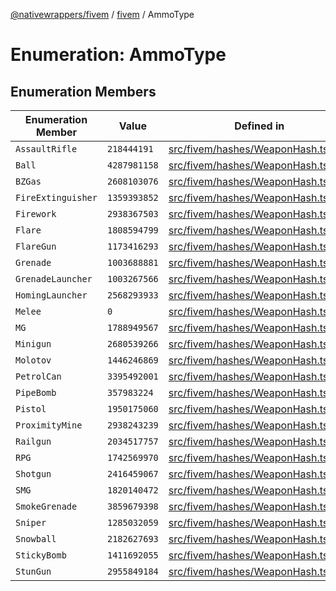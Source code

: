 [@nativewrappers/fivem](../../README.md) / [fivem](../README.md) / AmmoType

# Enumeration: AmmoType

## Enumeration Members

| Enumeration Member | Value | Defined in |
| ------ | ------ | ------ |
| `AssaultRifle` | `218444191` | [src/fivem/hashes/WeaponHash.ts:152](https://github.com/nativewrappers/fivem/blob/2d4fa96d0a81695a673fe4c595d3abfefbf554a5/src/fivem/hashes/WeaponHash.ts#L152) |
| `Ball` | `4287981158` | [src/fivem/hashes/WeaponHash.ts:149](https://github.com/nativewrappers/fivem/blob/2d4fa96d0a81695a673fe4c595d3abfefbf554a5/src/fivem/hashes/WeaponHash.ts#L149) |
| `BZGas` | `2608103076` | [src/fivem/hashes/WeaponHash.ts:168](https://github.com/nativewrappers/fivem/blob/2d4fa96d0a81695a673fe4c595d3abfefbf554a5/src/fivem/hashes/WeaponHash.ts#L168) |
| `FireExtinguisher` | `1359393852` | [src/fivem/hashes/WeaponHash.ts:143](https://github.com/nativewrappers/fivem/blob/2d4fa96d0a81695a673fe4c595d3abfefbf554a5/src/fivem/hashes/WeaponHash.ts#L143) |
| `Firework` | `2938367503` | [src/fivem/hashes/WeaponHash.ts:160](https://github.com/nativewrappers/fivem/blob/2d4fa96d0a81695a673fe4c595d3abfefbf554a5/src/fivem/hashes/WeaponHash.ts#L160) |
| `Flare` | `1808594799` | [src/fivem/hashes/WeaponHash.ts:144](https://github.com/nativewrappers/fivem/blob/2d4fa96d0a81695a673fe4c595d3abfefbf554a5/src/fivem/hashes/WeaponHash.ts#L144) |
| `FlareGun` | `1173416293` | [src/fivem/hashes/WeaponHash.ts:145](https://github.com/nativewrappers/fivem/blob/2d4fa96d0a81695a673fe4c595d3abfefbf554a5/src/fivem/hashes/WeaponHash.ts#L145) |
| `Grenade` | `1003688881` | [src/fivem/hashes/WeaponHash.ts:163](https://github.com/nativewrappers/fivem/blob/2d4fa96d0a81695a673fe4c595d3abfefbf554a5/src/fivem/hashes/WeaponHash.ts#L163) |
| `GrenadeLauncher` | `1003267566` | [src/fivem/hashes/WeaponHash.ts:157](https://github.com/nativewrappers/fivem/blob/2d4fa96d0a81695a673fe4c595d3abfefbf554a5/src/fivem/hashes/WeaponHash.ts#L157) |
| `HomingLauncher` | `2568293933` | [src/fivem/hashes/WeaponHash.ts:162](https://github.com/nativewrappers/fivem/blob/2d4fa96d0a81695a673fe4c595d3abfefbf554a5/src/fivem/hashes/WeaponHash.ts#L162) |
| `Melee` | `0` | [src/fivem/hashes/WeaponHash.ts:142](https://github.com/nativewrappers/fivem/blob/2d4fa96d0a81695a673fe4c595d3abfefbf554a5/src/fivem/hashes/WeaponHash.ts#L142) |
| `MG` | `1788949567` | [src/fivem/hashes/WeaponHash.ts:156](https://github.com/nativewrappers/fivem/blob/2d4fa96d0a81695a673fe4c595d3abfefbf554a5/src/fivem/hashes/WeaponHash.ts#L156) |
| `Minigun` | `2680539266` | [src/fivem/hashes/WeaponHash.ts:159](https://github.com/nativewrappers/fivem/blob/2d4fa96d0a81695a673fe4c595d3abfefbf554a5/src/fivem/hashes/WeaponHash.ts#L159) |
| `Molotov` | `1446246869` | [src/fivem/hashes/WeaponHash.ts:154](https://github.com/nativewrappers/fivem/blob/2d4fa96d0a81695a673fe4c595d3abfefbf554a5/src/fivem/hashes/WeaponHash.ts#L154) |
| `PetrolCan` | `3395492001` | [src/fivem/hashes/WeaponHash.ts:146](https://github.com/nativewrappers/fivem/blob/2d4fa96d0a81695a673fe4c595d3abfefbf554a5/src/fivem/hashes/WeaponHash.ts#L146) |
| `PipeBomb` | `357983224` | [src/fivem/hashes/WeaponHash.ts:166](https://github.com/nativewrappers/fivem/blob/2d4fa96d0a81695a673fe4c595d3abfefbf554a5/src/fivem/hashes/WeaponHash.ts#L166) |
| `Pistol` | `1950175060` | [src/fivem/hashes/WeaponHash.ts:148](https://github.com/nativewrappers/fivem/blob/2d4fa96d0a81695a673fe4c595d3abfefbf554a5/src/fivem/hashes/WeaponHash.ts#L148) |
| `ProximityMine` | `2938243239` | [src/fivem/hashes/WeaponHash.ts:165](https://github.com/nativewrappers/fivem/blob/2d4fa96d0a81695a673fe4c595d3abfefbf554a5/src/fivem/hashes/WeaponHash.ts#L165) |
| `Railgun` | `2034517757` | [src/fivem/hashes/WeaponHash.ts:161](https://github.com/nativewrappers/fivem/blob/2d4fa96d0a81695a673fe4c595d3abfefbf554a5/src/fivem/hashes/WeaponHash.ts#L161) |
| `RPG` | `1742569970` | [src/fivem/hashes/WeaponHash.ts:158](https://github.com/nativewrappers/fivem/blob/2d4fa96d0a81695a673fe4c595d3abfefbf554a5/src/fivem/hashes/WeaponHash.ts#L158) |
| `Shotgun` | `2416459067` | [src/fivem/hashes/WeaponHash.ts:147](https://github.com/nativewrappers/fivem/blob/2d4fa96d0a81695a673fe4c595d3abfefbf554a5/src/fivem/hashes/WeaponHash.ts#L147) |
| `SMG` | `1820140472` | [src/fivem/hashes/WeaponHash.ts:153](https://github.com/nativewrappers/fivem/blob/2d4fa96d0a81695a673fe4c595d3abfefbf554a5/src/fivem/hashes/WeaponHash.ts#L153) |
| `SmokeGrenade` | `3859679398` | [src/fivem/hashes/WeaponHash.ts:167](https://github.com/nativewrappers/fivem/blob/2d4fa96d0a81695a673fe4c595d3abfefbf554a5/src/fivem/hashes/WeaponHash.ts#L167) |
| `Sniper` | `1285032059` | [src/fivem/hashes/WeaponHash.ts:151](https://github.com/nativewrappers/fivem/blob/2d4fa96d0a81695a673fe4c595d3abfefbf554a5/src/fivem/hashes/WeaponHash.ts#L151) |
| `Snowball` | `2182627693` | [src/fivem/hashes/WeaponHash.ts:150](https://github.com/nativewrappers/fivem/blob/2d4fa96d0a81695a673fe4c595d3abfefbf554a5/src/fivem/hashes/WeaponHash.ts#L150) |
| `StickyBomb` | `1411692055` | [src/fivem/hashes/WeaponHash.ts:164](https://github.com/nativewrappers/fivem/blob/2d4fa96d0a81695a673fe4c595d3abfefbf554a5/src/fivem/hashes/WeaponHash.ts#L164) |
| `StunGun` | `2955849184` | [src/fivem/hashes/WeaponHash.ts:155](https://github.com/nativewrappers/fivem/blob/2d4fa96d0a81695a673fe4c595d3abfefbf554a5/src/fivem/hashes/WeaponHash.ts#L155) |
